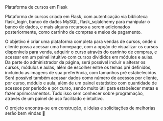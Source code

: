 Plataforma de cursos em Flask


Plataforma de cursos criada em Flask, com autenticação via biblioteca flask_login,
banco de dados MySQL, flask_sqlalchemy para manipular o banco de dados, e mais alguns
recursos a serem adicionados posteriormente, como carrinho de compras e meios de pagamento.

O objetivo é criar uma plataforma completa para vendas de cursos, onde o cliente possa acessar
uma homepage, com a opção de visualizar os cursos disponíveis para venda, adquirir o curso através
do carrinho de compras, e acessar em um painel intuitivo com cursos divididos em módulos e aulas.
Da parte do administrador da página, será possível incluir e alterar os cursos, módulos e aulas,
além de escolher entre os temas pré definidos, incluindo as imagens de sua preferência, com tamanhos
pré estabelecidos. Será possível também acessar dados como número de acessos por cliente, por curso,
módulo e aula, além de um painel estatístico com quantidade de acessos por período e por curso, sendo
muito útil para estabelecer metas e fazer aprimoramentos. Tudo isso sem conhecer sobre programação,
através de um painel de uso facilitado e intuitivo.

O projeto encontra-se em construção, e ideias e solicitações de melhorias serão bem vindas 🙌
